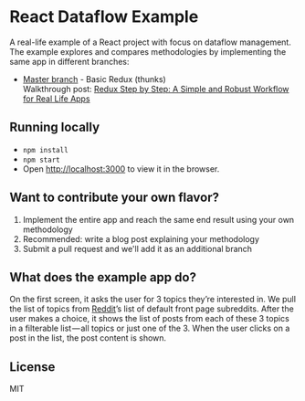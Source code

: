 # React Dataflow Example

A real-life example of a React project with focus on dataflow management. The example explores and compares methodologies by implementing the same app in different branches:

  * [Master branch](/src) - Basic Redux (thunks)<br>Walkthrough post: [Redux Step by Step: A Simple and Robust Workflow for Real Life Apps](https://medium.com/@talkol/redux-step-by-step-a-simple-and-robust-workflow-for-real-life-apps-1fdf7df46092#.bgcu9iz3i)

## Running locally

 * `npm install`
 * `npm start`
 * Open [http://localhost:3000](http://localhost:3000) to view it in the browser.

## Want to contribute your own flavor?

1. Implement the entire app and reach the same end result using your own methodology
2. Recommended: write a blog post explaining your methodology
3. Submit a pull request and we'll add it as an additional branch

## What does the example app do?

On the first screen, it asks the user for 3 topics they’re interested in. We pull the list of topics from [Reddit](https://www.reddit.com/)’s list of default front page subreddits. After the user makes a choice, it shows the list of posts from each of these 3 topics in a filterable list — all topics or just one of the 3. When the user clicks on a post in the list, the post content is shown.

## License

MIT
